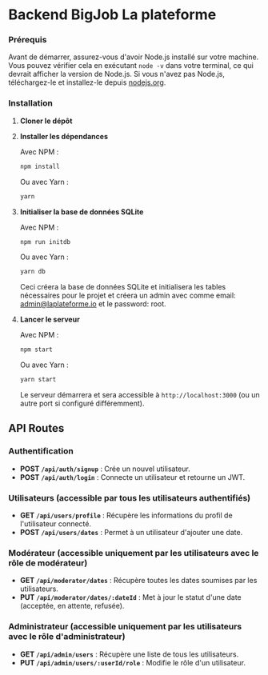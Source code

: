 # Backend BigJob La plateforme

### Prérequis

Avant de démarrer, assurez-vous d'avoir Node.js installé sur votre machine. Vous pouvez vérifier cela en exécutant `node -v` dans votre terminal, ce qui devrait afficher la version de Node.js. Si vous n'avez pas Node.js, téléchargez-le et installez-le depuis [nodejs.org](https://nodejs.org/).

### Installation

1. **Cloner le dépôt**

2. **Installer les dépendances**

   Avec NPM :

   ```bash
   npm install
   ```

   Ou avec Yarn :

   ```bash
   yarn
   ```

3. **Initialiser la base de données SQLite**

   Avec NPM :

   ```bash
   npm run initdb
   ```

   Ou avec Yarn :

   ```bash
   yarn db
   ```

   Ceci créera la base de données SQLite et initialisera les tables nécessaires pour le projet et créera un admin avec comme email: admin@laplateforme.io et le password: root.

4. **Lancer le serveur**

   Avec NPM :

   ```bash
   npm start
   ```

   Ou avec Yarn :

   ```bash
   yarn start
   ```

   Le serveur démarrera et sera accessible à `http://localhost:3000` (ou un autre port si configuré différemment).

## API Routes

### Authentification

- **POST `/api/auth/signup`** : Crée un nouvel utilisateur.
- **POST `/api/auth/login`** : Connecte un utilisateur et retourne un JWT.

### Utilisateurs (accessible par tous les utilisateurs authentifiés)

- **GET `/api/users/profile`** : Récupère les informations du profil de l'utilisateur connecté.
- **POST `/api/users/dates`** : Permet à un utilisateur d'ajouter une date.

### Modérateur (accessible uniquement par les utilisateurs avec le rôle de modérateur)

- **GET `/api/moderator/dates`** : Récupère toutes les dates soumises par les utilisateurs.
- **PUT `/api/moderator/dates/:dateId`** : Met à jour le statut d'une date (acceptée, en attente, refusée).

### Administrateur (accessible uniquement par les utilisateurs avec le rôle d'administrateur)

- **GET `/api/admin/users`** : Récupère une liste de tous les utilisateurs.
- **PUT `/api/admin/users/:userId/role`** : Modifie le rôle d'un utilisateur.
